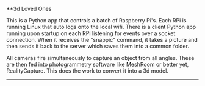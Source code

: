 **3d Loved Ones

This is a Python app that controls a batch of Raspberry Pi's. Each RPi is running Linux that auto logs onto the local wifi. There is a client Python app running upon startup on each RPi listening for events over a socket connection. When it receives the "snappic" command, it takes a picture and then sends it back to the server which saves them into a common folder. 

All cameras fire simultaneously to capture an object from all angles. These are then fed into photogrammetry software like MeshRoom or better yet, RealityCapture. This does the work to convert it into a 3d model.

---


